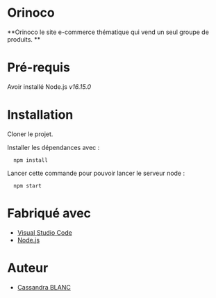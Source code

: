 # Orinoco

**Orinoco le site e-commerce thématique qui vend un seul groupe de produits. **

# Pré-requis

Avoir installé Node.js *v16.15.0*

# Installation

Cloner le projet.

Installer les dépendances avec :
```
  npm install
```

Lancer cette commande pour pouvoir lancer le serveur node : 
```
  npm start
```

# Fabriqué avec
- [Visual Studio Code](https://code.visualstudio.com)
- [Node.js](https://www.npmjs.com/get-npm)

# Auteur
- [Cassandra BLANC](https://github.com/cassandra2905)


